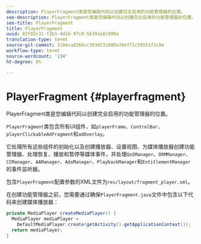 ```yaml
---
description: PlayerFragment类是您编辑代码以创建完全启用的功能管理器的位置。
seo-description: PlayerFragment类是您编辑代码以创建完全启用的功能管理器的位置。
seo-title: PlayerFragment
title: PlayerFragment
uuid: 83f02c31-f3b1-4d16-97c8-5b391e8c999a
translation-type: tm+mt
source-git-commit: 31b6cad26bcc393d731080a70eff1c59551f1c8e
workflow-type: tm+mt
source-wordcount: '134'
ht-degree: 0%

---
```



# PlayerFragment {#playerfragment}

PlayerFragment类是您编辑代码以创建完全启用的功能管理器的位置。

`PlayerFragment`类包含所有UI组件，如`playerFrame`、`ControlBar`、`playerClickableAdFragment`和`adOverlay`。

它处理所有这些组件的初始化以及创建播放器、设置视图、为媒体播放器创建功能管理器、处理恢复、播放和暂停等媒体事件，并处理`QoSManager`、`DRMManager`、`CCManager`、`AAManager`、`AdsManager`、`PlaybackManager`和`EntitlementManager`的事件监听器。

包含`PlayerFragment`配置参数的XML文件为`res/layout/fragment_player.xml`。

在创建功能管理器之前，您需要通过确保`PlayerFragment.java`文件中包含以下代码来创建媒体播放器：

```java
private MediaPlayer createMediaPlayer() { 
  MediaPlayer mediaPlayer =  
    DefaultMediaPlayer.create(getActivity().getApplicationContext()); 
  return mediaPlayer; 
}
```
